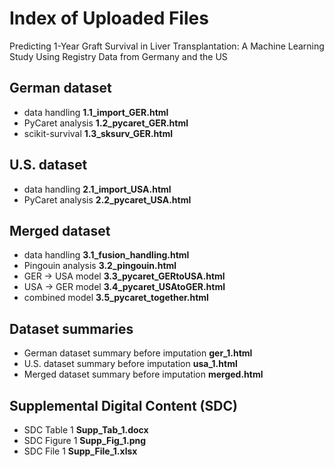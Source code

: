 # Index of Uploaded Files
Predicting 1-Year Graft Survival in Liver Transplantation: A Machine Learning Study Using Registry Data from Germany and the US

## German dataset
- data handling	**1.1_import_GER.html**
- PyCaret analysis	**1.2_pycaret_GER.html**
- scikit-survival	**1.3_sksurv_GER.html**

## U.S. dataset
- data handling	**2.1_import_USA.html**
- PyCaret analysis	**2.2_pycaret_USA.html**

## Merged dataset
- data handling	**3.1_fusion_handling.html**
- Pingouin analysis	**3.2_pingouin.html**
- GER → USA model	**3.3_pycaret_GERtoUSA.html**
- USA → GER model	**3.4_pycaret_USAtoGER.html**
- combined model	**3.5_pycaret_together.html**

## Dataset summaries
- German dataset summary before imputation	**ger_1.html**
- U.S. dataset summary before imputation	**usa_1.html**
- Merged dataset summary before imputation	**merged.html**

## Supplemental Digital Content (SDC)
- SDC Table 1	**Supp_Tab_1.docx**
- SDC Figure 1	**Supp_Fig_1.png**
- SDC File 1	**Supp_File_1.xlsx**
